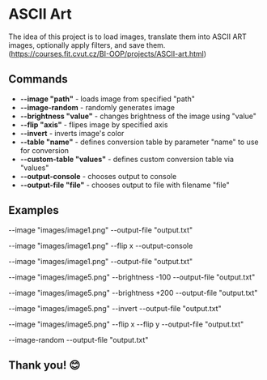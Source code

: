 # ASCII Art

The idea of this project is to load images, translate them into ASCII ART images, optionally apply filters, and save them. (https://courses.fit.cvut.cz/BI-OOP/projects/ASCII-art.html)

## Commands
- **--image "path"** - loads image from specified "path"
- **--image-random** - randomly generates image 
- **--brightness "value"** - changes brightness of the image using "value"
- **--flip "axis"** - flipes image by specified axis
- **--invert** - inverts image's color
- **--table "name"** - defines conversion table by parameter "name" to use for conversion
- **--custom-table "values"** - defines custom conversion table via "values"
- **--output-console** - chooses output to console
- **--output-file "file"** - chooses output to file with filename "file"

## Examples

--image "images/image1.png" --output-file "output.txt"

--image "images/image1.png" --flip x --output-console

--image "images/image1.png" --output-file "output.txt"

--image "images/image5.png" --brightness -100 --output-file "output.txt"

--image "images/image5.png" --brightness +200 --output-file "output.txt"

--image "images/image5.png" --invert --output-file "output.txt"

--image "images/image5.png" --flip x --flip y --output-file "output.txt"

--image-random --output-file "output.txt"

## Thank you! 😊

